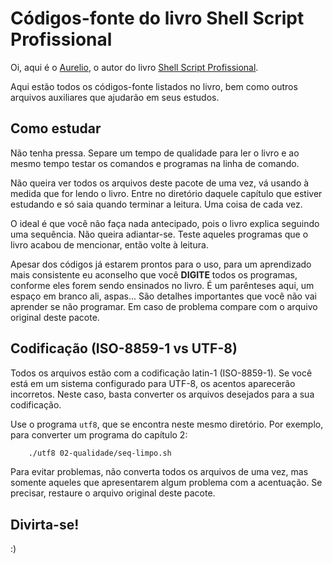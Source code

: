 
# Códigos-fonte do livro Shell Script Profissional

Oi, aqui é o [Aurelio](http://aurelio.net), o autor do livro [Shell Script Profissional](http://www.shellscript.com.br).

Aqui estão todos os códigos-fonte listados no livro, bem como outros arquivos auxiliares que ajudarão em seus estudos.


## Como estudar

Não tenha pressa. Separe um tempo de qualidade para ler o livro e ao mesmo tempo testar os comandos e programas na linha de comando.

Não queira ver todos os arquivos deste pacote de uma vez, vá usando à medida que for lendo o livro. Entre no diretório daquele capítulo que estiver estudando e só saia quando terminar a leitura. Uma coisa de cada vez.

O ideal é que você não faça nada antecipado, pois o livro explica seguindo uma sequência. Não queira adiantar-se. Teste aqueles programas que o livro acabou de mencionar, então volte à leitura.

Apesar dos códigos já estarem prontos para o uso, para um aprendizado mais consistente eu aconselho que você **DIGITE** todos os programas, conforme eles forem sendo ensinados no livro. É um parênteses aqui, um espaço em branco ali, aspas... São detalhes importantes que você não vai aprender se não programar. Em caso de problema compare com o arquivo original deste pacote.

## Codificação (ISO-8859-1 vs UTF-8)

Todos os arquivos estão com a codificação latin-1 (ISO-8859-1). Se você está em um sistema configurado para UTF-8, os acentos aparecerão incorretos. Neste caso, basta converter os arquivos desejados para a sua codificação.

Use o programa `utf8`, que se encontra neste mesmo diretório. Por exemplo, para converter um programa do capítulo 2:

```bash
    ./utf8 02-qualidade/seq-limpo.sh
```

Para evitar problemas, não converta todos os arquivos de uma vez, mas somente aqueles que apresentarem algum problema com a acentuação. Se precisar, restaure o arquivo original deste pacote.

## Divirta-se!

:)
